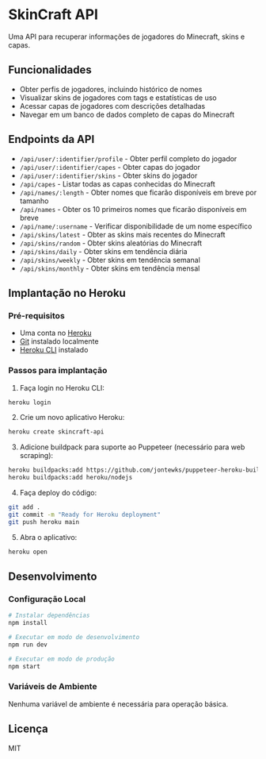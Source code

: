 # SkinCraft API

Uma API para recuperar informações de jogadores do Minecraft, skins e capas.

## Funcionalidades

- Obter perfis de jogadores, incluindo histórico de nomes
- Visualizar skins de jogadores com tags e estatísticas de uso
- Acessar capas de jogadores com descrições detalhadas
- Navegar em um banco de dados completo de capas do Minecraft

## Endpoints da API

- `/api/user/:identifier/profile` - Obter perfil completo do jogador
- `/api/user/:identifier/capes` - Obter capas do jogador
- `/api/user/:identifier/skins` - Obter skins do jogador
- `/api/capes` - Listar todas as capas conhecidas do Minecraft
- `/api/names/:length` - Obter nomes que ficarão disponíveis em breve por tamanho
- `/api/names` - Obter os 10 primeiros nomes que ficarão disponíveis em breve
- `/api/name/:username` - Verificar disponibilidade de um nome específico
- `/api/skins/latest` - Obter as skins mais recentes do Minecraft
- `/api/skins/random` - Obter skins aleatórias do Minecraft
- `/api/skins/daily` - Obter skins em tendência diária
- `/api/skins/weekly` - Obter skins em tendência semanal
- `/api/skins/monthly` - Obter skins em tendência mensal

## Implantação no Heroku

### Pré-requisitos

- Uma conta no [Heroku](https://heroku.com)
- [Git](https://git-scm.com) instalado localmente
- [Heroku CLI](https://devcenter.heroku.com/articles/heroku-cli) instalado

### Passos para implantação

1. Faça login no Heroku CLI:

```bash
heroku login
```

2. Crie um novo aplicativo Heroku:

```bash
heroku create skincraft-api
```

3. Adicione buildpack para suporte ao Puppeteer (necessário para web scraping):

```bash
heroku buildpacks:add https://github.com/jontewks/puppeteer-heroku-buildpack
heroku buildpacks:add heroku/nodejs
```

4. Faça deploy do código:

```bash
git add .
git commit -m "Ready for Heroku deployment"
git push heroku main
```

5. Abra o aplicativo:

```bash
heroku open
```

## Desenvolvimento

### Configuração Local

```bash
# Instalar dependências
npm install

# Executar em modo de desenvolvimento
npm run dev

# Executar em modo de produção
npm start
```

### Variáveis de Ambiente

Nenhuma variável de ambiente é necessária para operação básica.

## Licença

MIT
